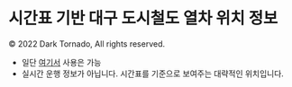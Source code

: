 # 시간표 기반 대구 도시철도 열차 위치 정보
© 2022 Dark Tornado, All rights reserved.

* 일단 [여기서](https://darktornado.github.io/dtro/) 사용은 가능
* 실시간 운행 정보가 아닙니다. 시간표를 기준으로 보여주는 대략적인 위치입니다.